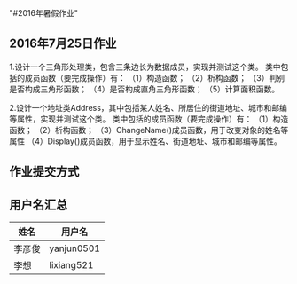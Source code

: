 "#2016年暑假作业" 

2016年7月25日作业
--------
1.设计一个三角形处理类，包含三条边长为数据成员，实现并测试这个类。
类中包括的成员函数（要完成操作）有：
（1）构造函数；
（2）析构函数；
（3）判别是否构成三角形函数；
（4）是否构成直角三角形函数；
（5）计算面积函数。

2.设计一个地址类Address，其中包括某人姓名、所居住的街道地址、城市和邮编等属性，实现并测试这个类。
类中包括的成员函数（要完成操作）有：
（1）构造函数；
（2）析构函数；
（3）ChangeName()成员函数，用于改变对象的姓名等属性
（4）Display()成员函数，用于显示姓名、街道地址、城市和邮编等属性。

作业提交方式
--------

用户名汇总
--------

| 姓名  | 用户名|
| ---------- | -----------|
| 李彦俊   | yanjun0501   |
| 李想     | lixiang521   |
